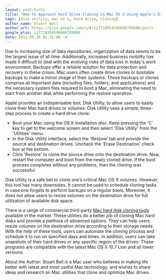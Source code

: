 ```yaml
---
layout: post-hints
title: "How to Approach Hard Drive Cloning in Mac OS X Using Apple's Disk Utility"
tags: [disk utility, mac os x, hard drive, cloning]
author_name: Stuart Bell
author_url: https://plus.google.com/u/0/117718954546688789886/posts
google_plus: 117718954546688789886
date: 2012-09-26 02:31:00 -8
---
```


Due to increasing size of data repositories, organization of data seems to be the largest issue of all time. Additionally, increased business mobility has made it difficult to deal with the evolving risks of data loss in today's work environment. Backups offer a reliable solution for data protection and recovery in these crises. Mac users often create drive clones or bootable backups to make a mirror image of their systems. These backups or clones comprise all important data (including files, folders, and applications) and the necessary system files required to boot a Mac, eliminating the need to start from another disk while performing the restore operation. 

Apple provides an indispensable tool, Disk Utility, to allow users to easily clone their Mac hard drives or volumes. Disk Utility uses a simple, three-step process to create a hard drive clone:

* Boot your Mac using the OS X Installation disc. Keep pressing the 'C' key to get to the welcome screen and then select 'Disk Utility' from the 'Utilities' menu.
* In the Disk Utility interface, select the 'Restore' tab and provide the source and destination drives. Uncheck the 'Erase Destination' check box at the bottom.
* Click 'Restore' to clone the source drive onto the destination drive. Now, restart the computer and boot from the newly cloned drive. If the boot process completes without any problems, then the cloning was successful.      

Disk Utility is a safe bet to clone one’s critical Mac OS X volumes. However, this tool has many downsides. It cannot be used to schedule cloning tasks in case one forgets to perform backups on a regular basis. Moreover, it does not allow users to resize volumes on the destination drive for full utilization of available disk space. 

There is a range of commercial third-party <a href="http://www.stellarclonedrive.com/">Mac hard disk cloning tools</a> available in the market. These utilities do a better job of cloning Mac hard disks and provide a plethora of advanced options. They can help users resize volumes on the destination drive according to their storage needs. With the help of these tools, users can automate the cloning process and schedule it to run on specified days and times. In addition, users can take snapshots of their hard drives or any specific region of the drives. These programs are compatible with the latest Mac OS X 10.7 Lion and all lower versions.



About the Author:
Stuart Bell is a Mac user who believes in making life better with latest and most useful Mac technology, and wishes to share ideas and research on Mac utilities that clone and optimize Mac drives.
